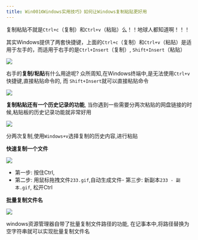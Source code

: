 ```yaml
---
title: Win001《Windows实用技巧》如何让Windows复制粘贴更好用
---
```



复制粘贴不就是`Ctrl+c`（复制）和`Ctrl+v`（粘贴）么！！地球人都知道啊！！！

其实Windows提供了两套快捷键，上面的`Ctrl+c`（复制）和`Ctrl+v`（粘贴）是适用于左手的，而适用于右手的是`Ctrl+Insert`（复制）, `Shift+Insert`（粘贴）


![](https://www.v2fy.com/asset/windows-ctrl/ctrl-insert-shift-insert.png)

右手的**复制/粘贴**有什么用途呢? 众所周知,在Windows终端中,是无法使用`Ctrl+v`快捷键,直接粘贴命令的, 而 `Shift+Insert`就可以直接粘贴命令

![](https://www.v2fy.com/asset/windows-ctrl/qiangjinjiu.gif)

**复制粘贴还有一个历史记录的功能**, 当你遇到一些需要分两次粘贴的网盘链接的时候,粘贴板的历史记录功能就非常好用

![](https://www.v2fy.com/asset/windows-ctrl/windows-v.gif)

分两次复制,使用`Windows+v`选择复制的历史内容,进行粘贴


**快速复制一个文件**

![](https://www.v2fy.com/asset/windows-ctrl/ctrl-click.gif)

- 第一步: 按住Ctrl, 
- 第二步: 用鼠标拖拽文件`233.gif`,自动生成文件- 第三步: 新副本`233 - 副本.gif`, 
松开Ctrl


**批量复制文件名**


![](https://www.v2fy.com/asset/windows-ctrl/name.gif)

windows资源管理器自带了批量复制文件路径的功能, 在记事本中,将路径替换为空字符串就可以实现批量复制文件名
